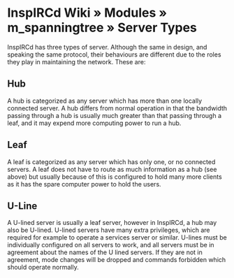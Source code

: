 # InspIRCd Wiki &raquo; Modules &raquo; m_spanningtree &raquo; Server Types

InspIRCd has three types of server. Although the same in design, and speaking the same protocol,
their behaviours are different due to the roles they play in maintaining the network. These are:

Hub
---

A hub is categorized as any server which has more than one locally connected server. A hub differs
from normal operation in that the bandwidth passing through a hub is usually much greater than that
passing through a leaf, and it may expend more computing power to run a hub.

Leaf
----

A leaf is categorized as any server which has only one, or no connected servers. A leaf does not
have to route as much information as a hub (see above) but usually because of this is configured to
hold many more clients as it has the spare computer power to hold the users.

U-Line
------

A U-lined server is usually a leaf server, however in InspIRCd, a hub may also be U-lined. U-lined
servers have many extra privileges, which are required for example to operate a services server or
similar. U-lines must be individually configured on all servers to work, and all servers must be in
agreement about the names of the U lined servers. If they are not in agreement, mode changes will be
dropped and commands forbidden which should operate normally.
